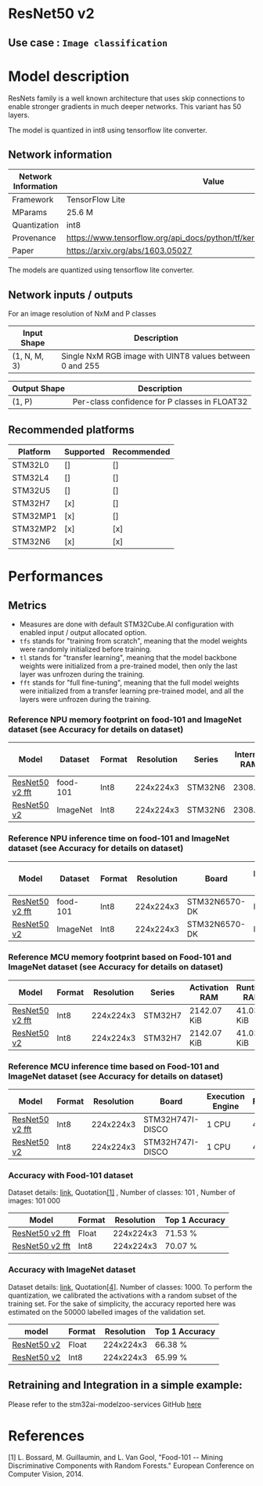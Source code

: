# ResNet50 v2

## **Use case** : `Image classification`

# Model description


ResNets family is a well known architecture that uses skip connections to enable stronger gradients in much deeper networks. This variant has 50 layers.

The model is quantized in int8 using tensorflow lite converter.

## Network information


| Network Information     |  Value          |
|-------------------------|-----------------|
|  Framework              | TensorFlow Lite |
|  MParams                | 25.6 M          |
|  Quantization           | int8            |
|  Provenance             | https://www.tensorflow.org/api_docs/python/tf/keras/applications/ResNet50V2 |
|  Paper                  | https://arxiv.org/abs/1603.05027 |

The models are quantized using tensorflow lite converter.


## Network inputs / outputs


For an image resolution of NxM and P classes

| Input Shape | Description |
| ----- | ----------- |
| (1, N, M, 3) | Single NxM RGB image with UINT8 values between 0 and 255 |

| Output Shape | Description |
| ----- | ----------- |
| (1, P) | Per-class confidence for P classes in FLOAT32|


## Recommended platforms


| Platform | Supported | Recommended |
|----------|-----------|-----------|
| STM32L0  |[]|[]|
| STM32L4  |[]|[]|
| STM32U5  |[]|[]|
| STM32H7  |[x]|[]|
| STM32MP1 |[x]|[]|
| STM32MP2 |[x]|[x]|
| STM32N6 |[x]|[x]|

# Performances

## Metrics

- Measures are done with default STM32Cube.AI configuration with enabled input / output allocated option.
- `tfs` stands for "training from scratch", meaning that the model weights were randomly initialized before training.
- `tl` stands for "transfer learning", meaning that the model backbone weights were initialized from a pre-trained model, then only the last layer was unfrozen during the training.
- `fft` stands for "full fine-tuning", meaning that the full model weights were initialized from a transfer learning pre-trained model, and all the layers were unfrozen during the training.


### Reference **NPU** memory footprint on food-101 and ImageNet dataset (see Accuracy for details on dataset)
|Model      | Dataset       | Format   | Resolution | Series    | Internal RAM | External RAM | Weights Flash | STM32Cube.AI version | STEdgeAI Core version |
|----------|------------------|--------|-------------|------------------|--------------|--------------|---------------|----------------------|-------------------------|
| [ResNet50 v2 fft](./ST_pretrainedmodel_public_dataset/food-101/resnet50_v2_224_fft/resnet50_v2_224_fft_int8.tflite)  | food-101      | Int8     | 224x224x3  | STM32N6   | 2308.06 | 3136     | 23833.61  |       10.2.0        |     2.2.0   |
| [ResNet50 v2](./Public_pretrainedmodel_public_dataset/ImageNet/resnet50_v2_224/resnet50_v2_224_int8.tflite) | ImageNet | Int8   | 224x224x3  | STM32N6   | 2308.06 | 3136.0  | 25633.55    |       10.2.0        |     2.2.0   |

### Reference **NPU**  inference time on food-101 and ImageNet dataset (see Accuracy for details on dataset)
| Model  | Dataset          | Format | Resolution  | Board            | Execution Engine | Inference time (ms) | Inf / sec | STM32Cube.AI version  |  STEdgeAI Core version |
|--------|------------------|--------|-------------|------------------|------------------|---------------------|-----------|----------------------|-------------------------|
| [ResNet50 v2 fft](./ST_pretrainedmodel_public_dataset/food-101/resnet50_v2_224_fft/resnet50_v2_224_fft_int8.tflite) | food-101      | Int8     | 224x224x3  | STM32N6570-DK   |   NPU/MCU      | 226.16       | 4.42      |       10.2.0        |     2.2.0   |
| [ResNet50 v2](./Public_pretrainedmodel_public_dataset/ImageNet/resnet50_v2_224/resnet50_v2_224_int8.tflite) | ImageNet      | Int8     | 224x224x3  | STM32N6570-DK   |   NPU/MCU      |    231.59    |      4.31     |       10.2.0        |     2.2.0   |


### Reference **MCU** memory footprint based on Food-101 and ImageNet dataset (see Accuracy for details on dataset)

| Model     | Format | Resolution | Series  | Activation RAM | Runtime RAM | Weights Flash | Code Flash | Total RAM   | Total Flash     | STM32Cube.AI version  |
|--------------------------------------------------------------------------------------------------------------------------------------|--------|------------|---------|----------------|-------------|---------------|------------|-------------|-----------------|-----------------------|
| [ResNet50 v2 fft](./ST_pretrainedmodel_public_dataset/food-101/resnet50_v2_224_fft/resnet50_v2_224_fft_int8.tflite) | Int8   | 224x224x3    | STM32H7 | 2142.07 KiB     | 41.03 KiB   | 23240.96 KiB    | 225.32 KiB | 2183.1 KiB  | 23466.28 KiB | 10.2.0  |
| [ResNet50 v2](./Public_pretrainedmodel_public_dataset/ImageNet/resnet50_v2_224/resnet50_v2_224_int8.tflite)    | Int8   | 224x224x3    | STM32H7 | 2142.07 KiB     | 41.03 KiB   | 25042.47 KiB    | 225.32 KiB | 2183.1 KiB | 25267.79 KiB    | 10.2.0 |


### Reference **MCU** inference time based on Food-101 and ImageNet dataset (see Accuracy for details on dataset)


| Model             | Format | Resolution | Board            | Execution Engine | Frequency | Inference time (ms) | STM32Cube.AI version  |
|-------------------|--------|------------|------------------|------------------|-----------|---------------------|-----------------------|
| [ResNet50 v2 fft](./ST_pretrainedmodel_public_dataset/food-101/resnet50_v2_224_fft/resnet50_v2_224_fft_int8.tflite) | Int8   | 224x224x3   | STM32H747I-DISCO | 1 CPU            | 400 MHz   | 11360.76 ms         | 10.2.0                 |
| [ResNet50 v2](./Public_pretrainedmodel_public_dataset/ImageNet/resnet50_v2_224/resnet50_v2_224_int8.tflite) | Int8   | 224x224x3    | STM32H747I-DISCO | 1 CPU            | 400 MHz   |  11370.07       | 10.2.0                 |



### Accuracy with Food-101 dataset

Dataset details: [link](https://data.vision.ee.ethz.ch/cvl/datasets_extra/food-101/), Quotation[[1]](#1)  , Number of classes: 101 , Number of images:  101 000

| Model | Format | Resolution | Top 1 Accuracy |
|-------|--------|------------|----------------|
| [ResNet50 v2 fft](./ST_pretrainedmodel_public_dataset/food-101/resnet50_v2_224_fft/resnet50_v2_224_fft.h5) | Float | 224x224x3    | 71.53 % |
| [ResNet50 v2 fft](./ST_pretrainedmodel_public_dataset/food-101/resnet50_v2_224_fft/resnet50_v2_224_fft_int8.tflite) | Int8 | 224x224x3    | 70.07 % |


### Accuracy with ImageNet dataset

Dataset details: [link](https://www.image-net.org), Quotation[[4]](#4).
Number of classes: 1000.
To perform the quantization, we calibrated the activations with a random subset of the training set.
For the sake of simplicity, the accuracy reported here was estimated on the 50000 labelled images of the validation set.

|model    | Format | Resolution | Top 1 Accuracy |
|---------|--------|------------|----------------|
| [ResNet50 v2 ](./Public_pretrainedmodel_public_dataset/ImageNet/resnet50_v2_224/resnet50_v2_224.h5) | Float | 224x224x3    | 66.38 % |
| [ResNet50 v2 ](./Public_pretrainedmodel_public_dataset/ImageNet/resnet50_v2_224/resnet50_v2_224_int8.tflite) | Int8 | 224x224x3    | 65.99 % |



## Retraining and Integration in a simple example:

Please refer to the stm32ai-modelzoo-services GitHub [here](https://github.com/STMicroelectronics/stm32ai-modelzoo-services)



# References

<a id="1">[1]</a>
L. Bossard, M. Guillaumin, and L. Van Gool, "Food-101 -- Mining Discriminative Components with Random Forests." European Conference on Computer Vision, 2014.